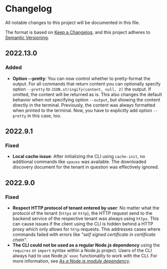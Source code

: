 # Changelog

All notable changes to this project will be documented in this file.

The format is based on [Keep a Changelog](https://keepachangelog.com/en/1.0.0/),
and this project adheres to [Semantic Versioning](https://semver.org/spec/v2.0.0.html).

## 2022.13.0

### Added

- **Option --pretty**: You can now control whether to pretty-format the output. For all commands that return content you can optionally specify option `--pretty` to `JSON.stringify(content, null, 2)` the output. If omitted, the content will be returned as is. This also changes the default behavior when not specifying option `--output`, but showing the content directly in the terminal. Previously, the content was always formatted when printed to the terminal. Now, you have to explicitly add option `--pretty` in this case, too.

## 2022.9.1

### Fixed

- **Local cache issue**: After initializing the CLI using `cache-init`, no additional commands like `spaces` was available. The downloaded discovery document for the tenant in question was effectively ignored.

## 2022.9.0

### Fixed

- **Respect HTTP protocol of tenant entered by user**: No matter what the protocol of the tenant (`https` or `http`), the HTTP request send to the backend service of the respective tenant was always using `https`. This can cause issues if the client using the CLI is hidden behind a HTTP proxy which only allows for `http` requests. This addresses cases where commands failed with errors like _"self signed certificate in certificate chain"_.
- **The CLI could not be used as a regular Node.js dependency** using the `requires` or `import` syntax within a Node.js project. Users of the CLI always had to use Node.js' `exec` functionality to work with the CLI. For more information, see [_As a Node.js module dependency_](README.md#as-a-nodejs-module-dependency).
